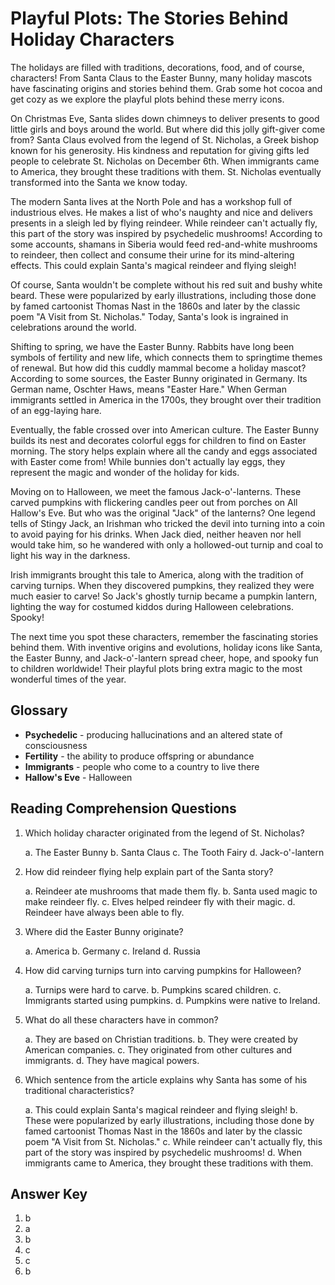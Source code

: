 # Playful Plots: The Stories Behind Holiday Characters

The holidays are filled with traditions, decorations, food, and of course, characters! From Santa Claus to the Easter Bunny, many holiday mascots have fascinating origins and stories behind them. Grab some hot cocoa and get cozy as we explore the playful plots behind these merry icons.

On Christmas Eve, Santa slides down chimneys to deliver presents to good little girls and boys around the world. But where did this jolly gift-giver come from? Santa Claus evolved from the legend of St. Nicholas, a Greek bishop known for his generosity. His kindness and reputation for giving gifts led people to celebrate St. Nicholas on December 6th. When immigrants came to America, they brought these traditions with them. St. Nicholas eventually transformed into the Santa we know today.

The modern Santa lives at the North Pole and has a workshop full of industrious elves. He makes a list of who's naughty and nice and delivers presents in a sleigh led by flying reindeer. While reindeer can't actually fly, this part of the story was inspired by psychedelic mushrooms! According to some accounts, shamans in Siberia would feed red-and-white mushrooms to reindeer, then collect and consume their urine for its mind-altering effects. This could explain Santa's magical reindeer and flying sleigh!

Of course, Santa wouldn't be complete without his red suit and bushy white beard. These were popularized by early illustrations, including those done by famed cartoonist Thomas Nast in the 1860s and later by the classic poem "A Visit from St. Nicholas." Today, Santa's look is ingrained in celebrations around the world.

Shifting to spring, we have the Easter Bunny. Rabbits have long been symbols of fertility and new life, which connects them to springtime themes of renewal. But how did this cuddly mammal become a holiday mascot? According to some sources, the Easter Bunny originated in Germany. Its German name, Oschter Haws, means "Easter Hare." When German immigrants settled in America in the 1700s, they brought over their tradition of an egg-laying hare.

Eventually, the fable crossed over into American culture. The Easter Bunny builds its nest and decorates colorful eggs for children to find on Easter morning. The story helps explain where all the candy and eggs associated with Easter come from! While bunnies don't actually lay eggs, they represent the magic and wonder of the holiday for kids.

Moving on to Halloween, we meet the famous Jack-o'-lanterns. These carved pumpkins with flickering candles peer out from porches on All Hallow's Eve. But who was the original "Jack" of the lanterns? One legend tells of Stingy Jack, an Irishman who tricked the devil into turning into a coin to avoid paying for his drinks. When Jack died, neither heaven nor hell would take him, so he wandered with only a hollowed-out turnip and coal to light his way in the darkness.

Irish immigrants brought this tale to America, along with the tradition of carving turnips. When they discovered pumpkins, they realized they were much easier to carve! So Jack's ghostly turnip became a pumpkin lantern, lighting the way for costumed kiddos during Halloween celebrations. Spooky!

The next time you spot these characters, remember the fascinating stories behind them. With inventive origins and evolutions, holiday icons like Santa, the Easter Bunny, and Jack-o'-lantern spread cheer, hope, and spooky fun to children worldwide! Their playful plots bring extra magic to the most wonderful times of the year.

## Glossary

- **Psychedelic** - producing hallucinations and an altered state of consciousness
- **Fertility** - the ability to produce offspring or abundance
- **Immigrants** - people who come to a country to live there
- **Hallow's Eve** - Halloween

## Reading Comprehension Questions

1. Which holiday character originated from the legend of St. Nicholas?

   a. The Easter Bunny
   b. Santa Claus
   c. The Tooth Fairy
   d. Jack-o'-lantern

2. How did reindeer flying help explain part of the Santa story?

   a. Reindeer ate mushrooms that made them fly.
   b. Santa used magic to make reindeer fly.
   c. Elves helped reindeer fly with their magic.
   d. Reindeer have always been able to fly.

3. Where did the Easter Bunny originate?

   a. America
   b. Germany
   c. Ireland
   d. Russia

4. How did carving turnips turn into carving pumpkins for Halloween?

   a. Turnips were hard to carve.
   b. Pumpkins scared children.
   c. Immigrants started using pumpkins.
   d. Pumpkins were native to Ireland.

5. What do all these characters have in common?

   a. They are based on Christian traditions.
   b. They were created by American companies.
   c. They originated from other cultures and immigrants.
   d. They have magical powers.

6. Which sentence from the article explains why Santa has some of his traditional characteristics?

   a. This could explain Santa's magical reindeer and flying sleigh!
   b. These were popularized by early illustrations, including those done by famed cartoonist Thomas Nast in the 1860s and later by the classic poem "A Visit from St. Nicholas."
   c. While reindeer can't actually fly, this part of the story was inspired by psychedelic mushrooms!
   d. When immigrants came to America, they brought these traditions with them.

## Answer Key

1. b
2. a
3. b
4. c
5. c
6. b
